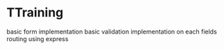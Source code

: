 # TTraining
basic form implementation
basic validation implementation on each fields
routing using express
